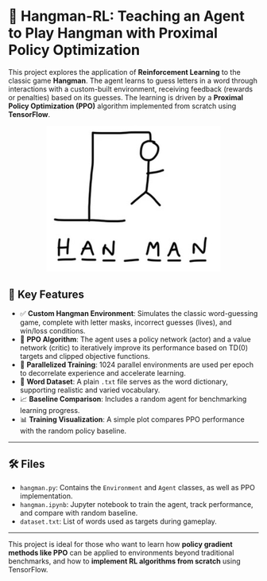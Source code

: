 # 🧠 Hangman-RL: Teaching an Agent to Play Hangman with Proximal Policy Optimization

This project explores the application of **Reinforcement Learning** to the classic game **Hangman**. The agent learns to guess letters in a word through interactions with a custom-built environment, receiving feedback (rewards or penalties) based on its guesses. The learning is driven by a **Proximal Policy Optimization (PPO)** algorithm implemented from scratch using **TensorFlow**.

<p align="center">
  <img src="images/hangman_game.jpg" alt="Hangman Game" width="350"/>
</p>

## 🧩 Key Features

- ✅ **Custom Hangman Environment**: Simulates the classic word-guessing game, complete with letter masks, incorrect guesses (lives), and win/loss conditions.
- 🧠 **PPO Algorithm**: The agent uses a policy network (actor) and a value network (critic) to iteratively improve its performance based on TD(0) targets and clipped objective functions.
- 🏃 **Parallelized Training**: 1024 parallel environments are used per epoch to decorrelate experience and accelerate learning.
- 📄 **Word Dataset**: A plain `.txt` file serves as the word dictionary, supporting realistic and varied vocabulary.
- 📈 **Baseline Comparison**: Includes a random agent for benchmarking learning progress.
- 📊 **Training Visualization**: A simple plot compares PPO performance with the random policy baseline.

---

## 🛠️ Files

- `hangman.py`: Contains the `Environment` and `Agent` classes, as well as PPO implementation.
- `hangman.ipynb`: Jupyter notebook to train the agent, track performance, and compare with random baseline.
- `dataset.txt`: List of words used as targets during gameplay.

---

This project is ideal for those who want to learn how **policy gradient methods like PPO** can be applied to environments beyond traditional benchmarks, and how to **implement RL algorithms from scratch** using TensorFlow.
